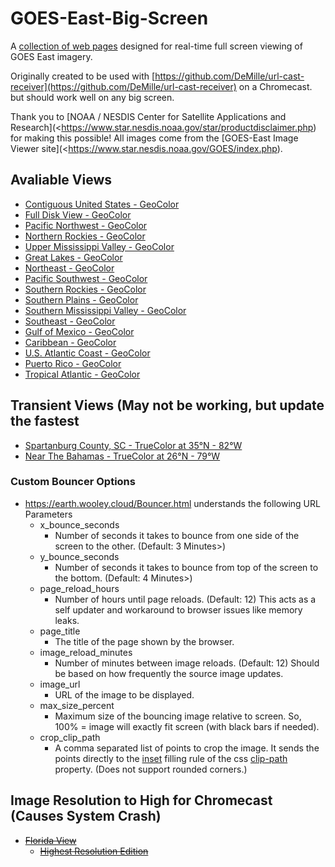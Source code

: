 # GOES-East-Big-Screen
A [collection of web pages](https://earth.wooley.cloud) designed for real-time full screen viewing of GOES East imagery.

Originally created to be used with [https://github.com/DeMille/url-cast-receiver](https://github.com/DeMille/url-cast-receiver) on a Chromecast. but should work well on any big screen.

Thank you to [NOAA / NESDIS Center for Satellite Applications and Research](<https://www.star.nesdis.noaa.gov/star/productdisclaimer.php) for making this possible!
All images come from the [GOES-East Image Viewer site](<https://www.star.nesdis.noaa.gov/GOES/index.php).


## Avaliable Views
* [Contiguous United States - GeoColor](<https://earth.wooley.cloud/Bouncer.html?image_reload_minutes=5&image_url=https://cdn.star.nesdis.noaa.gov/GOES16/ABI/CONUS/GEOCOLOR/5000x3000.jpg&page_title=CONUS View - GOES-East - GeoColor>)
* [Full Disk View - GeoColor](<https://earth.wooley.cloud/Bouncer.html?image_reload_minutes=12&image_url=https://cdn.star.nesdis.noaa.gov/GOES16/ABI/FD/GEOCOLOR/1808x1808.jpg&page_title=East Full Disk View - GOES- - GeoColor>)
* [Pacific Northwest - GeoColor](<https://earth.wooley.cloud/Bouncer.html?image_reload_minutes=5&image_url=https://cdn.star.nesdis.noaa.gov/GOES16/ABI/SECTOR/pnw/GEOCOLOR/1200x1200.jpg&page_title=Pacific Northwest - GOES-East - Sector Views - GeoColor>)
* [Northern Rockies - GeoColor](<https://earth.wooley.cloud/Bouncer.html?image_reload_minutes=5&image_url=https://cdn.star.nesdis.noaa.gov/GOES16/ABI/SECTOR/nr/GEOCOLOR/1200x1200.jpg&page_title=Northern Rockies - GOES-East - Sector Views - GeoColor>)
* [Upper Mississippi Valley - GeoColor](<https://earth.wooley.cloud/Bouncer.html?image_reload_minutes=5&image_url=https://cdn.star.nesdis.noaa.gov/GOES16/ABI/SECTOR/umv/GEOCOLOR/1200x1200.jpg&page_title=Upper Mississippi Valley - GOES-East - Sector Views - GeoColor>)
* [Great Lakes - GeoColor](<https://earth.wooley.cloud/Bouncer.html?image_reload_minutes=5&image_url=https://cdn.star.nesdis.noaa.gov/GOES16/ABI/SECTOR/cgl/GEOCOLOR/1200x1200.jpg&page_title=Great Lakes - GOES-East - Sector Views - GeoColor>)
* [Northeast - GeoColor](<https://earth.wooley.cloud/Bouncer.html?image_reload_minutes=5&image_url=https://cdn.star.nesdis.noaa.gov/GOES16/ABI/SECTOR/ne/GEOCOLOR/1200x1200.jpg&page_title=Northeast - GOES-East - Sector Views - GeoColor>)
* [Pacific Southwest - GeoColor](<https://earth.wooley.cloud/Bouncer.html?image_reload_minutes=5&image_url=https://cdn.star.nesdis.noaa.gov/GOES16/ABI/SECTOR/psw/GEOCOLOR/1200x1200.jpg&page_title=Pacific Southwest - GOES-East - Sector Views - GeoColor>)
* [Southern Rockies - GeoColor](<https://earth.wooley.cloud/Bouncer.html?image_reload_minutes=5&image_url=https://cdn.star.nesdis.noaa.gov/GOES16/ABI/SECTOR/sr/GEOCOLOR/1200x1200.jpg&page_title=Southern Rockies - GOES-East - Sector Views - GeoColor>)
* [Southern Plains - GeoColor](<https://earth.wooley.cloud/Bouncer.html?image_reload_minutes=5&image_url=https://cdn.star.nesdis.noaa.gov/GOES16/ABI/SECTOR/sp/GEOCOLOR/1200x1200.jpg&page_title=Southern Plains - GOES-East - Sector Views - GeoColor>)
* [Southern Mississippi Valley - GeoColor](<https://earth.wooley.cloud/Bouncer.html?image_reload_minutes=5&image_url=https://cdn.star.nesdis.noaa.gov/GOES16/ABI/SECTOR/smv/GEOCOLOR/1200x1200.jpg&page_title=Southern Mississippi Valley - GOES-East - Sector Views - GeoColor>)
* [Southeast - GeoColor](<https://earth.wooley.cloud/Bouncer.html?image_reload_minutes=5&image_url=https://cdn.star.nesdis.noaa.gov/GOES16/ABI/SECTOR/se/GEOCOLOR/1200x1200.jpg&page_title=Southeast - GOES-East - Sector Views - GeoColor>)
* [Gulf of Mexico - GeoColor](<https://earth.wooley.cloud/Bouncer.html?image_reload_minutes=6&image_url=https://cdn.star.nesdis.noaa.gov/GOES16/ABI/SECTOR/gm/GEOCOLOR/2001x2000.jpg&page_title=Gulf of Mexico - GOES-East - Sector Views - GeoColor>)
* [Caribbean - GeoColor](<https://earth.wooley.cloud/Bouncer.html?image_reload_minutes=11&image_url=https://cdn.star.nesdis.noaa.gov/GOES16/ABI/SECTOR/car/GEOCOLOR/4000x4000.jpg&page_title=Caribbean - GOES-East - Sector Views - GeoColor>)
* [U.S. Atlantic Coast - GeoColor](<https://earth.wooley.cloud/Bouncer.html?image_reload_minutes=6&image_url=https://cdn.star.nesdis.noaa.gov/GOES16/ABI/SECTOR/eus/GEOCOLOR/2001x2000.jpg&page_title=U.S. Atlantic Coast - GOES-East - Sector Views - GeoColor>)
* [Puerto Rico - GeoColor](<https://earth.wooley.cloud/Bouncer.html?image_reload_minutes=6&image_url=https://cdn.star.nesdis.noaa.gov/GOES16/ABI/SECTOR/pr/GEOCOLOR/latest.jpg&page_title=Puerto Rico - GOES-East - Sector Views - GeoColor>)
* [Tropical Atlantic - GeoColor](<https://earth.wooley.cloud/Bouncer.html?image_reload_minutes=25&image_url=https://cdn.star.nesdis.noaa.gov/GOES16/ABI/SECTOR/taw/GEOCOLOR/3600x2160.jpg&page_title=Tropical Atlantic - GOES-East - Sector Views - wide view - GeoColor>)

## Transient Views (May not be working, but update the fastest
* [Spartanburg County, SC - TrueColor at 35°N - 82°W](<https://earth.wooley.cloud/Bouncer.html?image_reload_minutes=1&image_url=https://cdn.star.nesdis.noaa.gov/GOES16/ABI/MESO/35N-82W/TRUECOLOR/latest.jpg&page_title=Spartanburg County, SC - GOES-East Mesoscale View - TrueColor at 35°N - 82°W>)
* [Near The Bahamas - TrueColor at 26°N - 79°W](<https://earth.wooley.cloud/Bouncer.html?image_reload_minutes=1&image_url=https://cdn.star.nesdis.noaa.gov/GOES16/ABI/MESO/26N-79W/TRUECOLOR/latest.jpg&page_title=Near The Bahamas - GOES-East Mesoscale View - TrueColor at 26°N - 79°W>)

### Custom Bouncer Options
* https://earth.wooley.cloud/Bouncer.html understands the following URL Parameters
  * x_bounce_seconds
    * Number of seconds it takes to bounce from one side of the screen to the other. (Default: 3 Minutes>)
  * y_bounce_seconds
    * Number of seconds it takes to bounce from top of the screen to the bottom. (Default: 4 Minutes>)
  * page_reload_hours
    * Number of hours until page reloads. (Default: 12) This acts as a self updater and workaround to browser issues like memory leaks.
  * page_title
    * The title of the page shown by the browser.
  * image_reload_minutes
    * Number of minutes between image reloads. (Default: 12) Should be based on how frequently the source image updates.
  * image_url
    * URL of the image to be displayed.
  * max_size_percent
    * Maximum size of the bouncing image relative to screen. So, 100% = image will exactly fit screen (with black bars if needed).
  * crop_clip_path
    * A comma separated list of points to crop the image. It sends the points directly to the [inset](https://developer.mozilla.org/en-US/docs/Web/CSS/basic-shape#inset()) filling rule of the css [clip-path](https://developer.mozilla.org/en-US/docs/Web/CSS/clip-path) property. (Does not support rounded corners.)

## Image Resolution to High for Chromecast (Causes System Crash)
* ~~[Florida View](<Florida.html>)~~
  * ~~[Highest Resolution Edition](<Florida-Hi-res.html>)~~